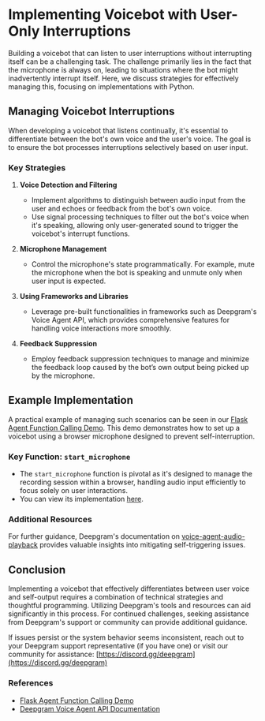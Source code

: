 # Implementing Voicebot with User-Only Interruptions

Building a voicebot that can listen to user interruptions without interrupting itself can be a challenging task. The challenge primarily lies in the fact that the microphone is always on, leading to situations where the bot might inadvertently interrupt itself. Here, we discuss strategies for effectively managing this, focusing on implementations with Python.

## Managing Voicebot Interruptions

When developing a voicebot that listens continually, it's essential to differentiate between the bot's own voice and the user's voice. The goal is to ensure the bot processes interruptions selectively based on user input.

### Key Strategies

1. **Voice Detection and Filtering**
   - Implement algorithms to distinguish between audio input from the user and echoes or feedback from the bot's own voice.
   - Use signal processing techniques to filter out the bot's voice when it's speaking, allowing only user-generated sound to trigger the voicebot's interrupt functions.

2. **Microphone Management**
   - Control the microphone's state programmatically. For example, mute the microphone when the bot is speaking and unmute only when user input is expected.

3. **Using Frameworks and Libraries**
   - Leverage pre-built functionalities in frameworks such as Deepgram's Voice Agent API, which provides comprehensive features for handling voice interactions more smoothly.

4. **Feedback Suppression**
   - Employ feedback suppression techniques to manage and minimize the feedback loop caused by the bot’s own output being picked up by the microphone.

## Example Implementation

A practical example of managing such scenarios can be seen in our [Flask Agent Function Calling Demo](https://github.com/deepgram-devs/flask-agent-function-calling-demo). This demo demonstrates how to set up a voicebot using a browser microphone designed to prevent self-interruption. 

### Key Function: `start_microphone`

- The `start_microphone` function is pivotal as it's designed to manage the recording session within a browser, handling audio input efficiently to focus solely on user interactions.
- You can view its implementation [here](https://github.com/deepgram-devs/flask-agent-function-calling-demo/blob/6d35357a859f3c0876d4007fd56c0f2a0d5b486a/client.py#L205).

### Additional Resources

For further guidance, Deepgram's documentation on [voice-agent-audio-playback](https://developers.deepgram.com/docs/voice-agent-audio-playback#the-agent-voice-is-triggering-itself) provides valuable insights into mitigating self-triggering issues.

## Conclusion

Implementing a voicebot that effectively differentiates between user voice and self-output requires a combination of technical strategies and thoughtful programming. Utilizing Deepgram's tools and resources can aid significantly in this process. For continued challenges, seeking assistance from Deepgram's support or community can provide additional guidance.

If issues persist or the system behavior seems inconsistent, reach out to your Deepgram support representative (if you have one) or visit our community for assistance: [https://discord.gg/deepgram](https://discord.gg/deepgram)

### References
- [Flask Agent Function Calling Demo](https://github.com/deepgram-devs/flask-agent-function-calling-demo)
- [Deepgram Voice Agent API Documentation](https://developers.deepgram.com/docs/voice-agent-audio-playback#the-agent-voice-is-triggering-itself)
